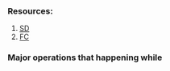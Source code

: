 
### Resources:
1. [SD](https://systemdesign.one/what-happens-when-you-type-url-into-your-browser/)
2. [FC](https://www.freecodecamp.org/news/what-happens-when-you-hit-url-in-your-browser/)

### Major operations that happening while 